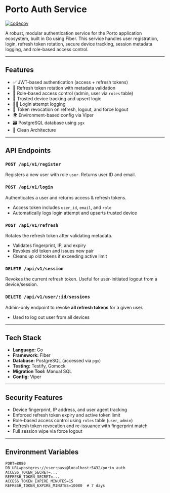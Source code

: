# Porto Auth Service
[![codecov](https://codecov.io/github/AnthoniusHendriyanto/auth-service/graph/badge.svg?token=VV3CFWZG5G)](https://codecov.io/github/AnthoniusHendriyanto/auth-service)

A robust, modular authentication service for the Porto application ecosystem, built in Go using Fiber. This service handles user registration, login, refresh token rotation, secure device tracking, session metadata logging, and role-based access control.

---

## Features

- ✅ JWT-based authentication (access + refresh tokens)
- 🔁 Refresh token rotation with metadata validation
- 👤 Role-based access control (admin, user via `roles` table)
- 🧠 Trusted device tracking and upsert logic
- 🕵️‍♂️ Login attempt logging
- 🔐 Token revocation on refresh, logout, and force logout
- 🌍 Environment-based config via Viper
- 🗃️ PostgreSQL database using `pgx`
- 🧪 Clean Architecture

---

## API Endpoints

### `POST /api/v1/register`
Registers a new user with role `user`. Returns user ID and email.

### `POST /api/v1/login`
Authenticates a user and returns access & refresh tokens.
- Access token includes `user_id`, `email`, and `role`
- Automatically logs login attempt and upserts trusted device

### `POST /api/v1/refresh`
Rotates the refresh token after validating metadata.
- Validates fingerprint, IP, and expiry
- Revokes old token and issues new pair
- Cleans up old tokens if exceeding active limit

### `DELETE /api/v1/session`
Revokes the current refresh token. Useful for user-initiated logout from a device/session.

### `DELETE /api/v1/user/:id/sessions`
Admin-only endpoint to revoke **all refresh tokens** for a given user.
- Used to log out user from all devices

---

## Tech Stack
- **Language:** Go
- **Framework:** Fiber
- **Database:** PostgreSQL (accessed via `pgx`)
- **Testing:** Testify, Gomock
- **Migration Tool:** Manual SQL
- **Config:** Viper

---

## Security Features
- Device fingerprint, IP address, and user agent tracking
- Enforced refresh token expiry and active token limit
- Role-based access control using `roles` table (`user`, `admin`)
- Refresh token revocation and re-issuance with fingerprint match
- Full session wipe via force logout

---

## Environment Variables
```env
PORT=8080
DB_URL=postgres://user:pass@localhost:5432/porto_auth
ACCESS_TOKEN_SECRET=...
REFRESH_TOKEN_SECRET=...
ACCESS_TOKEN_EXPIRE_MINUTES=15
REFRESH_TOKEN_EXPIRE_MINUTES=10080  # 7 days